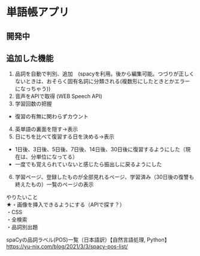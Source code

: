 # 単語帳アプリ
## 開発中
 

## 追加した機能  
1. 品詞を自動で判別、追加　(spacyを利用。後から編集可能。つづりが正しくないときは、おそらく固有名詞に分類される(複数形にしたときとかエラーになっちゃう))
2. 音声をAPIで取得 (WEB Speech API)
3. 学習回数の把握
- 復習の有無に関わらずカウント
4. 英単語の裏面を隠す→表示  
5. 日にちを比べて復習する日を決める→表示 
- 1日後、3日後、5日後、7日後、14日後、30日後に復習するようにした（現在は、分単位になってる）
- 一度でも覚えられていないと感じたら振出しに戻るようにした
6. 学習ページ、登録したものが全部見れるページ、学習済み（30日後の復讐も終えたもの）一覧のページの表示

やりたいこと  
★・画像を挿入できるようにする（APIで探す？）  
・CSS  
・全検索  
・品詞別出題  

spaCyの品詞ラベル(POS)一覧（日本語訳）【自然言語処理, Python】  
https://yu-nix.com/blog/2021/3/3/spacy-pos-list/
